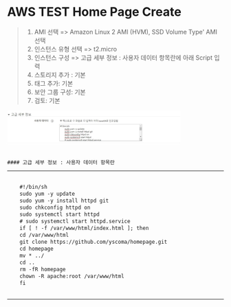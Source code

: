 # AWS TEST Home Page Create

 
> 1. AMI 선택  => Amazon Linux 2 AMI (HVM), SSD Volume Type' AMI 선택
> 2. 인스턴스 유형 선택 => t2.micro
> 3. 인스턴스 구성 => 고급 세부 정보 : 사용자 데이터 항목란에 아래 Script 입력
> 4. 스토리지 추가 : 기본  
> 5. 태그 추가: 기본
> 6. 보안 그룹 구성: 기본
> 7. 검토: 기본


 <img src="images/att/IMAGE01.jpg" width="80%" height="70%" alt="IMAGEk"></img><br/>
 
<pre><code class='LANG'>
#### 고급 세부 정보 : 사용자 데이터 항목란
<hr/>
	#!/bin/sh 
	sudo yum -y update
	sudo yum -y install httpd git
	sudo chkconfig httpd on
	sudo systemctl start httpd
	# sudo systemctl start httpd.service
	if [ ! -f /var/www/html/index.html ]; then
	cd /var/www/html
	git clone https://github.com/yscoma/homepage.git
	cd homepage
	mv * ../
	cd ..
	rm -fR homepage
	chown -R apache:root /var/www/html
	fi
  </code>
</pre>


<hr/>